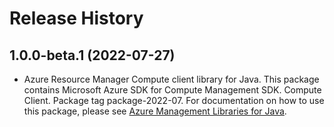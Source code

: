 # Release History

## 1.0.0-beta.1 (2022-07-27)

- Azure Resource Manager Compute client library for Java. This package contains Microsoft Azure SDK for Compute Management SDK. Compute Client. Package tag package-2022-07. For documentation on how to use this package, please see [Azure Management Libraries for Java](https://aka.ms/azsdk/java/mgmt).
